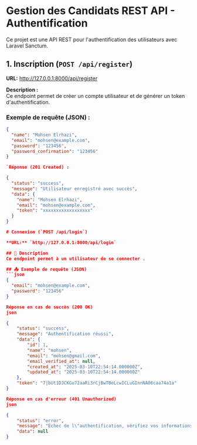 # Gestion des Candidats REST API - Authentification

Ce projet est une API REST pour l'authentification des utilisateurs avec Laravel Sanctum.

## 1. Inscription (`POST /api/register`)

**URL:** http://127.0.0.1:8000/api/register

**Description :**  
Ce endpoint permet de créer un compte utilisateur et de générer un token d'authentification.

###  Exemple de requête (JSON) :
```json
{
  "name": "Mohsen Elrhazi",
  "email": "mohsen@example.com",
  "password": "123456",
  "password_confirmation": "123456"
}

`Réponse (201 Created) : 

{
  "status": "success",
  "message": "Utilisateur enregistré avec succès",
  "data": {
    "name": "Mohsen Elrhazi",
    "email": "mohsen@example.com",
    "token": "xxxxxxxxxxxxxxxxxx"
  }
} 

# Connexion (`POST /api/login`)

**URL:** `http://127.0.0.1:8000/api/login`

## 📌 Description  
Ce endpoint permet à un utilisateur de se connecter .

## 📤 Exemple de requête (JSON)  
```json
{
  "email": "mohsen@example.com",
  "password": "123456"
}

Réponse en cas de succès (200 OK)
json

{
    "status": "success",
    "message": "Authentification réussi",
    "data": {
        "id": 1,
        "name": "mohsen",
        "email": "mohsen@gmail.com",
        "email_verified_at": null,
        "created_at": "2025-03-10T22:54:14.000000Z",
        "updated_at": "2025-03-10T22:54:14.000000Z"
    },
    "token": "7|bUt1DJCKGu72aaRi3rCjBwTBeLcwICLuGInnNA06caa74a1a"
}

Réponse en cas d'erreur (401 Unauthorized)
json

{
    "status": "error",
    "message": "Échec de l\"authentification, vérifiez vos informations",
    "data": null
}